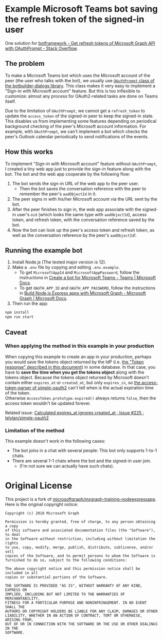 # Example Microsoft Teams bot saving the refresh token of the signed-in user

One solution for [botframework - Get refresh tokens of Microsoft Graph API with OAuthPrompt - Stack Overflow](https://stackoverflow.com/questions/62441914/get-refresh-tokens-of-microsoft-graph-api-with-oauthprompt).

## The problem

To make a Microsoft Teams bot which uses the Microsoft account of the peer (the user who talks with the bot), we usually use [`OAuthPrompt` class of the botbuilder-dialogs library](https://docs.microsoft.com/en-us/javascript/api/botbuilder-dialogs/oauthprompt?view=botbuilder-ts-latest). This class makes it very easy to implement a "Sign-in with Microsoft account" feature. But this is too inflexible to customize: almost any process for OAuth2-related tasks are done on Teams itself.

Due to the limitation of `OAuthPrompt`, we cannot get a `refresh_token` to update the `access_token` of the signed-in peer to keep the signed-in state. This disables us from implementing some features depending on periodical background checking of the peer's Microsoft account information. For example, with `OAuthPrompt`, we can't implement a bot which checks the peer's Outlook calendar periodically to send notifications of the events.

## How this works

To implement "Sign-in with Microsoft account" feature without `OAuthPrompt`, I created a tiny web app just to provide the sign-in feature along with the bot. The bot and the web app cooperate by the following flow:

1. The bot sends the sign-in URL of the web app to the peer user.
    - Then the bot saves the conversation reference with the peer to remember the peer's `aadObjectId` in it.
1. The peer signs in with his/her Microsoft account via the URL sent by the bot.
1. After the peer finishes to sign in, the web app associate with the signed-in user's `oid` (which looks the same type with `aadObjectId`), access token, and refresh token, with the conversation reference saved by the bot.
1. Now the bot can look up the peer's access token and refresh token, as well as the conversation reference by the peer's `aadObjectId`!.

## Running the example bot

1. Install Node.js (The tested major version is 12).
1. Make a `.env` file by copying and editing `.env.example`.
    - To get `MicrosoftAppId` and `MicrosoftAppPassword`, follow the instructions in [Create a bot for Microsoft Teams - Teams | Microsoft Docs](https://docs.microsoft.com/en-us/microsoftteams/platform/bots/how-to/create-a-bot-for-teams).
    - To get `OAUTH_APP_ID` and `OAUTH_APP_PASSWORD`, follow the instructions in [Build Node.js Express apps with Microsoft Graph - Microsoft Graph | Microsoft Docs](https://docs.microsoft.com/en-us/graph/tutorials/node?tutorial-step=3).
1. Then run the app:  
  ```bash
  npm install
  npm run start
  ```

## Caveat

### When applying the method in this example in your production

When copying this example to create an app in your production, perhaps you would save the tokens object
returned by the IdP (i.e. [the "Token response" described in this document](https://github.com/lelylan/simple-oauth2/issues/225))
in some database.
In that case, you have to **save the time when you get the tokens object** along with the tokens object.
Because the tokens object returned by Microsoft doesn't contain either `expires_at` or `created_at`,
but only `expires_in`, so [the access-token-parser of simple-oauth2](https://github.com/lelylan/simple-oauth2/blob/94da9f7236ace277410ec7ed8260ff30f9f0e52e/lib/access-token-parser.js)
can't tell when is the actual expiration time of the token.  
Otherwise `AccessToken.prototype.expired()` always returns `false`, then the access token wouldn't be updated forever.

Related issue: [Calculated expires_at ignores created_at · Issue #225 · lelylan/simple-oauth2](https://github.com/lelylan/simple-oauth2/issues/225)

### Limitation of the method

This example doesn't work in the following cases:

- The bot joins in a chat with several people: This bot only supports 1-to-1 chats.
- There are several 1-1 chats where the bot and the signed-in user join.
    - (I'm not sure we can actually have such chats).


# Original License

This project is a fork of [microsoftgraph/msgraph-training-nodeexpressapp](https://github.com/microsoftgraph/msgraph-training-nodeexpressapp). Here is the original copyright notice:

```
Copyright (c) 2018 Microsoft Graph

Permission is hereby granted, free of charge, to any person obtaining a copy
of this software and associated documentation files (the "Software"), to deal
in the Software without restriction, including without limitation the rights
to use, copy, modify, merge, publish, distribute, sublicense, and/or sell
copies of the Software, and to permit persons to whom the Software is
furnished to do so, subject to the following conditions:

The above copyright notice and this permission notice shall be included in all
copies or substantial portions of the Software.

THE SOFTWARE IS PROVIDED "AS IS", WITHOUT WARRANTY OF ANY KIND, EXPRESS OR
IMPLIED, INCLUDING BUT NOT LIMITED TO THE WARRANTIES OF MERCHANTABILITY,
FITNESS FOR A PARTICULAR PURPOSE AND NONINFRINGEMENT. IN NO EVENT SHALL THE
AUTHORS OR COPYRIGHT HOLDERS BE LIABLE FOR ANY CLAIM, DAMAGES OR OTHER
LIABILITY, WHETHER IN AN ACTION OF CONTRACT, TORT OR OTHERWISE, ARISING FROM,
OUT OF OR IN CONNECTION WITH THE SOFTWARE OR THE USE OR OTHER DEALINGS IN THE
SOFTWARE.
```
